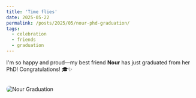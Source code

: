 ```yaml
---
title: 'Time flies'
date: 2025-05-22
permalink: /posts/2025/05/nour-phd-graduation/
tags:
  - celebration
  - friends
  - graduation
---
```


I'm so happy and proud—my best friend **Nour** has just graduated from her PhD! Congratulations! 🎓✨

<img src="/assets/img/nour-graduation.jpg" alt="Nour Graduation" style="max-width: 100%; height: auto; margin-top: 1rem; border-radius: 8px;">

